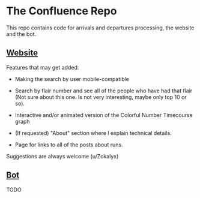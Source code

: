 # The Confluence Repo

This repo contains code for arrivals and departures processing, the website and the bot.

## [Website](https://zokalyx.github.io/theconfluence/)

Features that may get added: 

- Making the search by user mobile-compatible

- Search by flair number and see all of the people who have had that flair (Not sure about this one. Is not very interesting, maybe only top 10 or so).

- Interactive and/or animated version of the Colorful Number Timecourse graph

- (If requested) "About" section where I explain technical details.

- Page for links to all of the posts about runs.

Suggestions are always welcome (u/Zokalyx)

## [Bot](https://www.reddit.com/user/TheconfluenceBOT)

TODO
